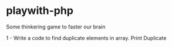 # playwith-php
Some thinkering  game to faster our brain

1 -  Write a  code to find duplicate elements in array.  Print Duplicate 
